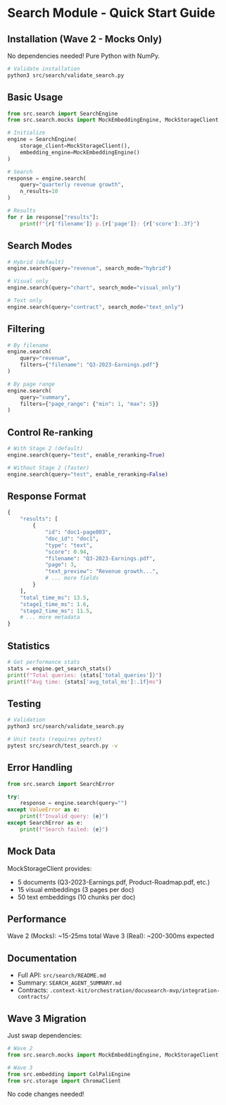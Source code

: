 # Search Module - Quick Start Guide

## Installation (Wave 2 - Mocks Only)

No dependencies needed! Pure Python with NumPy.

```bash
# Validate installation
python3 src/search/validate_search.py
```

## Basic Usage

```python
from src.search import SearchEngine
from src.search.mocks import MockEmbeddingEngine, MockStorageClient

# Initialize
engine = SearchEngine(
    storage_client=MockStorageClient(),
    embedding_engine=MockEmbeddingEngine()
)

# Search
response = engine.search(
    query="quarterly revenue growth",
    n_results=10
)

# Results
for r in response["results"]:
    print(f"{r['filename']} p.{r['page']}: {r['score']:.3f}")
```

## Search Modes

```python
# Hybrid (default)
engine.search(query="revenue", search_mode="hybrid")

# Visual only
engine.search(query="chart", search_mode="visual_only")

# Text only
engine.search(query="contract", search_mode="text_only")
```

## Filtering

```python
# By filename
engine.search(
    query="revenue",
    filters={"filename": "Q3-2023-Earnings.pdf"}
)

# By page range
engine.search(
    query="summary",
    filters={"page_range": {"min": 1, "max": 5}}
)
```

## Control Re-ranking

```python
# With Stage 2 (default)
engine.search(query="test", enable_reranking=True)

# Without Stage 2 (faster)
engine.search(query="test", enable_reranking=False)
```

## Response Format

```python
{
    "results": [
        {
            "id": "doc1-page003",
            "doc_id": "doc1",
            "type": "text",
            "score": 0.94,
            "filename": "Q3-2023-Earnings.pdf",
            "page": 3,
            "text_preview": "Revenue growth...",
            # ... more fields
        }
    ],
    "total_time_ms": 13.5,
    "stage1_time_ms": 1.6,
    "stage2_time_ms": 11.5,
    # ... more metadata
}
```

## Statistics

```python
# Get performance stats
stats = engine.get_search_stats()
print(f"Total queries: {stats['total_queries']}")
print(f"Avg time: {stats['avg_total_ms']:.1f}ms")
```

## Testing

```bash
# Validation
python3 src/search/validate_search.py

# Unit tests (requires pytest)
pytest src/search/test_search.py -v
```

## Error Handling

```python
from src.search import SearchError

try:
    response = engine.search(query="")
except ValueError as e:
    print(f"Invalid query: {e}")
except SearchError as e:
    print(f"Search failed: {e}")
```

## Mock Data

MockStorageClient provides:
- 5 documents (Q3-2023-Earnings.pdf, Product-Roadmap.pdf, etc.)
- 15 visual embeddings (3 pages per doc)
- 50 text embeddings (10 chunks per doc)

## Performance

Wave 2 (Mocks): ~15-25ms total
Wave 3 (Real): ~200-300ms expected

## Documentation

- Full API: `src/search/README.md`
- Summary: `SEARCH_AGENT_SUMMARY.md`
- Contracts: `.context-kit/orchestration/docusearch-mvp/integration-contracts/`

## Wave 3 Migration

Just swap dependencies:

```python
# Wave 2
from src.search.mocks import MockEmbeddingEngine, MockStorageClient

# Wave 3
from src.embedding import ColPaliEngine
from src.storage import ChromaClient
```

No code changes needed!
